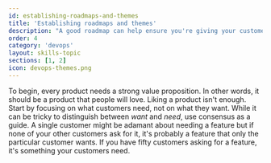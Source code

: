 ```yaml
---
id: establishing-roadmaps-and-themes
title: 'Establishing roadmaps and themes'
description: "A good roadmap can help ensure you're giving your customers what they need and want."
order: 4
category: 'devops'
layout: skills-topic
sections: [1, 2]
icon: devops-themes.png
---
```

To begin, every product needs a strong value proposition. In other words, it should be a product that people will love. Liking a product isn't enough. Start by focusing on what customers need, not on what they want. While it can be tricky to distinguish between _want_ and _need_, use consensus as a guide. A single customer might be adamant about needing a feature but if none of your other customers ask for it, it's probably a feature that only the particular customer wants. If you have fifty customers asking for a feature, it's something your customers need.
